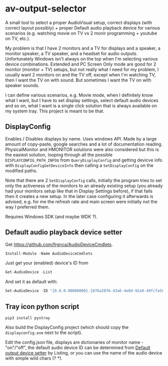 # av-output-selector

A small tool to select a proper AudioVisual setup, correct displays (with correct layout possibly) + proper Default audio playback device for various scenarios (e.g. watching movie on TV vs 2 monir programming + youtube on TV, etc.).

My problem is that I have 2 monitors and a TV for displays and a speaker, a monitor speaker, a TV speaker, and a headset for audio outputs.
Unfortunately Windows isn't always on the top when I'm selecting various device combinations.
Extended and PC Screen Only mode are good for 2 monitor (monitor + TV) setups, but not really what I need for my problem, I usually want 2 monitors on and the TV off, except when I'm watching TV, then I want the TV on with sound. But sometimes I want the TV on with speaker sounds.

I can define various scenarios, e.g. Movie mode, when I definitely know what I want, but I have to set display settings, select default audio devices and so on, what I want is a single click solution that is always available on my system tray.
This project is meant to be that.

## DisplayConfig

Enables / Disables displays by name. Uses windows API. Made by a large amount of copy-paste, google searches and a lot of documentation reading. PhysicalMonitor and HMONITOR solutions were also considered but this is the easiest solution, looping through all the possible `DISPLAYCONFIG_PATH_INFO`s from `QueryDisplayConfig` and getting devicve info with `DisplayConfigGetDeviceInfo` then calling a `SetDisplayConfig` on the modified paths.

Note that there are 2 `SetDisplayConfig` calls, initially the program tries to set only the activeness of the monitors to an already existing setup (you already had your monitors setup like that in Display Settings before), if that fails then it creates a new setup. In the later case configuring it afterwards is advised, e.g. for me the refresh rate and main screen were initially not the way I preferred them.

Requires Windows SDK (and maybe WDK ?).

## Default audio playback device setter

Get https://github.com/frgnca/AudioDeviceCmdlets.

```PowerShell
Install-Module -Name AudioDeviceCmdlets
```

Just get your (enabled) device's ID from
```PowerShell
Get-AudioDevice -List
```

And set it as default with:
```PowerShell
Set-AudioDevice -ID "{0.0.0.00000000}.{876a2076-43a6-4e0d-92a9-49fcfa580025}"
```

## Tray icon python script

```
pip3 install pystray
```
Also build the DisplayConfig project (which should copy the `displayconfig.exe` next to the script).

Edit the config.json file, displays are dictionaries of monitor name - "on"/"off", the default audio device ID can be determined from [Default output device setter](#default-output-device-setter) by Listing, or you can use the name of the audio device with simple wild chars (? *).
